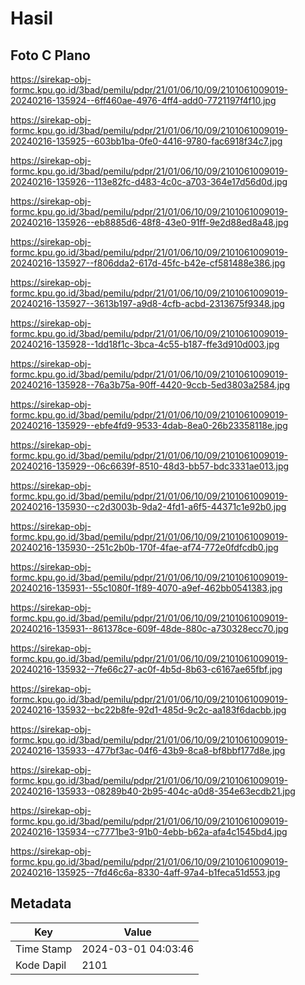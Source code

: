 # Hasil

## Foto C Plano

https://sirekap-obj-formc.kpu.go.id/3bad/pemilu/pdpr/21/01/06/10/09/2101061009019-20240216-135924--6ff460ae-4976-4ff4-add0-7721197f4f10.jpg

https://sirekap-obj-formc.kpu.go.id/3bad/pemilu/pdpr/21/01/06/10/09/2101061009019-20240216-135925--603bb1ba-0fe0-4416-9780-fac6918f34c7.jpg

https://sirekap-obj-formc.kpu.go.id/3bad/pemilu/pdpr/21/01/06/10/09/2101061009019-20240216-135926--113e82fc-d483-4c0c-a703-364e17d56d0d.jpg

https://sirekap-obj-formc.kpu.go.id/3bad/pemilu/pdpr/21/01/06/10/09/2101061009019-20240216-135926--eb8885d6-48f8-43e0-91ff-9e2d88ed8a48.jpg

https://sirekap-obj-formc.kpu.go.id/3bad/pemilu/pdpr/21/01/06/10/09/2101061009019-20240216-135927--f806dda2-617d-45fc-b42e-cf581488e386.jpg

https://sirekap-obj-formc.kpu.go.id/3bad/pemilu/pdpr/21/01/06/10/09/2101061009019-20240216-135927--3613b197-a9d8-4cfb-acbd-2313675f9348.jpg

https://sirekap-obj-formc.kpu.go.id/3bad/pemilu/pdpr/21/01/06/10/09/2101061009019-20240216-135928--1dd18f1c-3bca-4c55-b187-ffe3d910d003.jpg

https://sirekap-obj-formc.kpu.go.id/3bad/pemilu/pdpr/21/01/06/10/09/2101061009019-20240216-135928--76a3b75a-90ff-4420-9ccb-5ed3803a2584.jpg

https://sirekap-obj-formc.kpu.go.id/3bad/pemilu/pdpr/21/01/06/10/09/2101061009019-20240216-135929--ebfe4fd9-9533-4dab-8ea0-26b23358118e.jpg

https://sirekap-obj-formc.kpu.go.id/3bad/pemilu/pdpr/21/01/06/10/09/2101061009019-20240216-135929--06c6639f-8510-48d3-bb57-bdc3331ae013.jpg

https://sirekap-obj-formc.kpu.go.id/3bad/pemilu/pdpr/21/01/06/10/09/2101061009019-20240216-135930--c2d3003b-9da2-4fd1-a6f5-44371c1e92b0.jpg

https://sirekap-obj-formc.kpu.go.id/3bad/pemilu/pdpr/21/01/06/10/09/2101061009019-20240216-135930--251c2b0b-170f-4fae-af74-772e0fdfcdb0.jpg

https://sirekap-obj-formc.kpu.go.id/3bad/pemilu/pdpr/21/01/06/10/09/2101061009019-20240216-135931--55c1080f-1f89-4070-a9ef-462bb0541383.jpg

https://sirekap-obj-formc.kpu.go.id/3bad/pemilu/pdpr/21/01/06/10/09/2101061009019-20240216-135931--861378ce-609f-48de-880c-a730328ecc70.jpg

https://sirekap-obj-formc.kpu.go.id/3bad/pemilu/pdpr/21/01/06/10/09/2101061009019-20240216-135932--7fe66c27-ac0f-4b5d-8b63-c6167ae65fbf.jpg

https://sirekap-obj-formc.kpu.go.id/3bad/pemilu/pdpr/21/01/06/10/09/2101061009019-20240216-135932--bc22b8fe-92d1-485d-9c2c-aa183f6dacbb.jpg

https://sirekap-obj-formc.kpu.go.id/3bad/pemilu/pdpr/21/01/06/10/09/2101061009019-20240216-135933--477bf3ac-04f6-43b9-8ca8-bf8bbf177d8e.jpg

https://sirekap-obj-formc.kpu.go.id/3bad/pemilu/pdpr/21/01/06/10/09/2101061009019-20240216-135933--08289b40-2b95-404c-a0d8-354e63ecdb21.jpg

https://sirekap-obj-formc.kpu.go.id/3bad/pemilu/pdpr/21/01/06/10/09/2101061009019-20240216-135934--c7771be3-91b0-4ebb-b62a-afa4c1545bd4.jpg

https://sirekap-obj-formc.kpu.go.id/3bad/pemilu/pdpr/21/01/06/10/09/2101061009019-20240216-135925--7fd46c6a-8330-4aff-97a4-b1feca51d553.jpg


## Metadata

| Key        | Value               |
| ---------- | ------------------- |
| Time Stamp | 2024-03-01 04:03:46 |
| Kode Dapil | 2101                |




